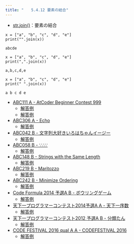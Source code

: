 ```yaml
---
title: "　　5.4.12 要素の結合"
---
```


* [str.join()](https://docs.python.org/ja/3/library/stdtypes.html#str.join)：要素の結合

```python:サンプルコード
x = ["a", "b", "c", "d", "e"]
print("".join(x))
```

```text:実行結果
abcde
```

```python:サンプルコード
x = ["a", "b", "c", "d", "e"]
print(",".join(x))
```

```text:実行結果
a,b,c,d,e
```

```python:サンプルコード
x = ["a", "b", "c", "d", "e"]
print(" ".join(x))
```

```text:実行結果
a b c d e
```

- [ABC111 A - AtCoder Beginner Contest 999](https://atcoder.jp/contests/abc111/tasks/abc111_a)
    - [解答例](https://atcoder.jp/contests/abc111/submissions/17773881)
    - [解答例](https://atcoder.jp/contests/abc111/submissions/33597325)
- [ABC306 A - Echo](https://atcoder.jp/contests/abc306/tasks/abc306_a)
    - [解答例](https://atcoder.jp/contests/abc306/submissions/43162789)
- [ABC042 B - 文字列大好きいろはちゃんイージー](https://atcoder.jp/contests/abc042/tasks/abc042_b)
    - [解答例](https://atcoder.jp/contests/abc042/submissions/14933723)
- [ABC058 B - ∵∴∵](https://atcoder.jp/contests/abc058/tasks/abc058_b)
    - [解答例](https://atcoder.jp/contests/abc058/submissions/18082937)
- [ABC148 B - Strings with the Same Length](https://atcoder.jp/contests/abc148/tasks/abc148_b)
    - [解答例](https://atcoder.jp/contests/abc148/submissions/17773996)
- [ABC219 B - Maritozzo](https://atcoder.jp/contests/abc219/tasks/abc219_b)
    - [解答例](https://atcoder.jp/contests/abc219/submissions/27245126)
- [ABC242 B - Minimize Ordering](https://atcoder.jp/contests/abc242/tasks/abc242_b)
    - [解答例](https://atcoder.jp/contests/abc242/submissions/29943572)
- [Code Formula 2014 予選A B - ボウリングゲーム](https://atcoder.jp/contests/code-formula-2014-quala/tasks/code_formula_2014_qualA_b)
    - [解答例](https://atcoder.jp/contests/code-formula-2014-quala/submissions/17778360)
- [天下一プログラマーコンテスト2014予選A A - 天下一序数](https://atcoder.jp/contests/tenka1-2014-quala/tasks/tenka1_2014_qualA_a)
    - [解答例](https://atcoder.jp/contests/tenka1-2014-quala/submissions/17778429)
- [天下一プログラマーコンテスト2012 予選A B - 分類たん](https://atcoder.jp/contests/tenka1-2012-qualA/tasks/tenka1_2012_qualA_2)
    - [解答例](https://atcoder.jp/contests/tenka1-2012-qualA/submissions/15104391)
- [CODE FESTIVAL 2016 qual A A - CODEFESTIVAL 2016](https://atcoder.jp/contests/code-festival-2016-quala/tasks/codefestival_2016_qualA_a)
    - [解答例](https://atcoder.jp/contests/code-festival-2016-quala/submissions/17748520)